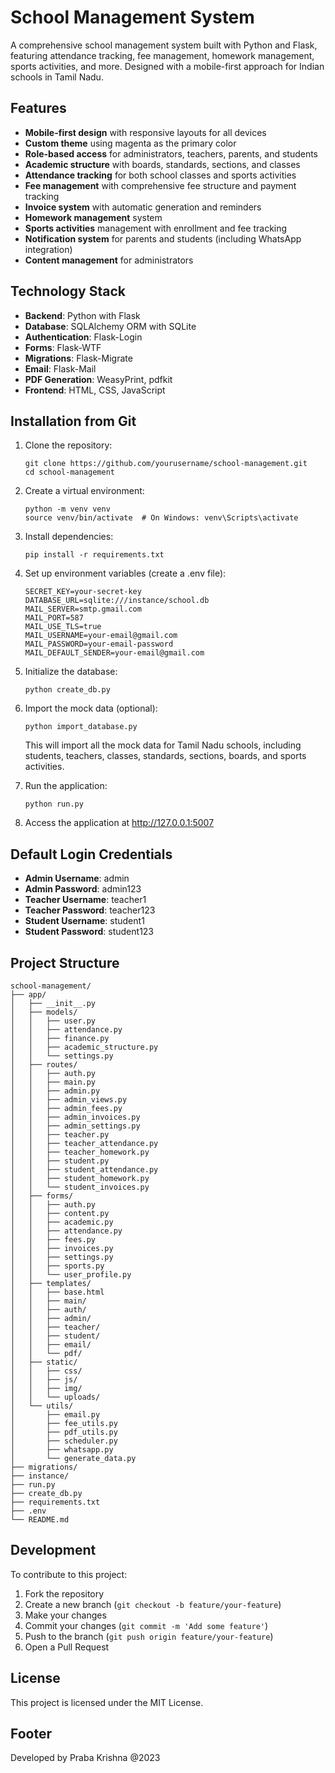 # School Management System

A comprehensive school management system built with Python and Flask, featuring attendance tracking, fee management, homework management, sports activities, and more. Designed with a mobile-first approach for Indian schools in Tamil Nadu.

## Features

- **Mobile-first design** with responsive layouts for all devices
- **Custom theme** using magenta as the primary color
- **Role-based access** for administrators, teachers, parents, and students
- **Academic structure** with boards, standards, sections, and classes
- **Attendance tracking** for both school classes and sports activities
- **Fee management** with comprehensive fee structure and payment tracking
- **Invoice system** with automatic generation and reminders
- **Homework management** system
- **Sports activities** management with enrollment and fee tracking
- **Notification system** for parents and students (including WhatsApp integration)
- **Content management** for administrators

## Technology Stack

- **Backend**: Python with Flask
- **Database**: SQLAlchemy ORM with SQLite
- **Authentication**: Flask-Login
- **Forms**: Flask-WTF
- **Migrations**: Flask-Migrate
- **Email**: Flask-Mail
- **PDF Generation**: WeasyPrint, pdfkit
- **Frontend**: HTML, CSS, JavaScript

## Installation from Git

1. Clone the repository:
   ```
   git clone https://github.com/yourusername/school-management.git
   cd school-management
   ```

2. Create a virtual environment:
   ```
   python -m venv venv
   source venv/bin/activate  # On Windows: venv\Scripts\activate
   ```

3. Install dependencies:
   ```
   pip install -r requirements.txt
   ```

4. Set up environment variables (create a .env file):
   ```
   SECRET_KEY=your-secret-key
   DATABASE_URL=sqlite:///instance/school.db
   MAIL_SERVER=smtp.gmail.com
   MAIL_PORT=587
   MAIL_USE_TLS=true
   MAIL_USERNAME=your-email@gmail.com
   MAIL_PASSWORD=your-email-password
   MAIL_DEFAULT_SENDER=your-email@gmail.com
   ```

5. Initialize the database:
   ```
   python create_db.py
   ```

6. Import the mock data (optional):
   ```
   python import_database.py
   ```
   This will import all the mock data for Tamil Nadu schools, including students, teachers, classes, standards, sections, boards, and sports activities.

7. Run the application:
   ```
   python run.py
   ```

8. Access the application at http://127.0.0.1:5007

## Default Login Credentials

- **Admin Username**: admin
- **Admin Password**: admin123
- **Teacher Username**: teacher1
- **Teacher Password**: teacher123
- **Student Username**: student1
- **Student Password**: student123

## Project Structure

```
school-management/
├── app/
│   ├── __init__.py
│   ├── models/
│   │   ├── user.py
│   │   ├── attendance.py
│   │   ├── finance.py
│   │   ├── academic_structure.py
│   │   └── settings.py
│   ├── routes/
│   │   ├── auth.py
│   │   ├── main.py
│   │   ├── admin.py
│   │   ├── admin_views.py
│   │   ├── admin_fees.py
│   │   ├── admin_invoices.py
│   │   ├── admin_settings.py
│   │   ├── teacher.py
│   │   ├── teacher_attendance.py
│   │   ├── teacher_homework.py
│   │   ├── student.py
│   │   ├── student_attendance.py
│   │   ├── student_homework.py
│   │   └── student_invoices.py
│   ├── forms/
│   │   ├── auth.py
│   │   ├── content.py
│   │   ├── academic.py
│   │   ├── attendance.py
│   │   ├── fees.py
│   │   ├── invoices.py
│   │   ├── settings.py
│   │   ├── sports.py
│   │   └── user_profile.py
│   ├── templates/
│   │   ├── base.html
│   │   ├── main/
│   │   ├── auth/
│   │   ├── admin/
│   │   ├── teacher/
│   │   ├── student/
│   │   ├── email/
│   │   └── pdf/
│   ├── static/
│   │   ├── css/
│   │   ├── js/
│   │   ├── img/
│   │   └── uploads/
│   └── utils/
│       ├── email.py
│       ├── fee_utils.py
│       ├── pdf_utils.py
│       ├── scheduler.py
│       ├── whatsapp.py
│       └── generate_data.py
├── migrations/
├── instance/
├── run.py
├── create_db.py
├── requirements.txt
├── .env
└── README.md
```

## Development

To contribute to this project:

1. Fork the repository
2. Create a new branch (`git checkout -b feature/your-feature`)
3. Make your changes
4. Commit your changes (`git commit -m 'Add some feature'`)
5. Push to the branch (`git push origin feature/your-feature`)
6. Open a Pull Request

## License

This project is licensed under the MIT License.

## Footer

Developed by Praba Krishna @2023
